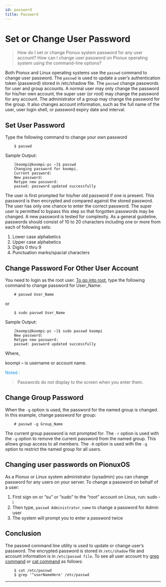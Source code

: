 ```yaml
---
id: password
title: Password
---
```

# Set or Change User Password

> How do I set or change Pionux system password for any user account?
> How can I change user password on Pionux operating system using the command-line options?

Both Pionux and Linux operating systems use the `passwd` command to change user password. The `passwd` is used to update a user’s authentication token (password) stored in /etc/shadow file. The `passwd` change passwords for user and group accounts. A normal user may only change the password for his/her own account, the super user (or root) may change the password for any account. The administrator of a group may change the password for the group. It also changes account information, such as the full name of the user, user login shell, or password expiry date and interval.

## Set User Password
Type the following command to change your own password
```
    $ passwd
```
Sample Output:
```
    [koompi@koompi-pc ~]$ passwd
    Changing password for koompi.
    Current password: 
    New password: 
    Retype new password: 
    passwd: password updated successfully
```
The user is first prompted for his/her old password if one is present. This password is then encrypted and compared against the stored password. The user has only one chance to enter the correct password. The super user is permitted to bypass this step so that forgotten passwords may be changed. A new password is tested for complexity. As a general guideline, passwords should consist of 10 to 20 characters including one or more from each of following sets:

1. Lower case alphabetics
1. Upper case alphabetics
1. Digits 0 thru 9
1. Punctuation marks/spacial characters

## Change Password For Other User Account

You need to login as the root user. [To go into root](./root.md), type the following command to change password for User_Name:

```
    # passwd User_Name
```
or 
```
    $ sudo passwd User_Name
```
Sample Output:
```
    [koompi@koompi-pc ~]$ sudo passwd koompi
    New password: 
    Retype new password: 
    passwd: password updated successfully
```
Where,

koompi – is username or account name.

<p style="color:#1493E1;">Noted :</p>

>Passwords do not display to the screen when you enter them.

## Change Group Password

When the `-g` option is used, the password for the named group is changed. In this example, change password for group:
```
    # passwd -g Group_Name
```
The current group password is not prompted for. The `-r` option is used with the `-g` option to remove the current password from the named group. This allows group access to all members. The `-R` option is used with the `-g` option to restrict the named group for all users.

## Changing user passwords on PionuxOS

As a Pionux or Linux system administrator (sysadmin) you can change password for any users on your server. To change a password on behalf of a user:

1. First sign on or “su” or “sudo” to the “root” account on Linux, run: sudo -i
1. Then type, `passwd Administrator_name` to change a password for Admin user
1. The system will prompt you to enter a password twice

## Conclusion
The passwd command line utility is used to update or change user’s password. The encrypted password is stored in `/etc/shadow` file and account information is in `/etc/passwd file`. To see all user account try [grep command](./basic.md###grep) or [cat command](./basic###cat) as follows:

```
    $ cat /etc/passwd
    $ grep '^userNameHere' /etc/passwd
```

---